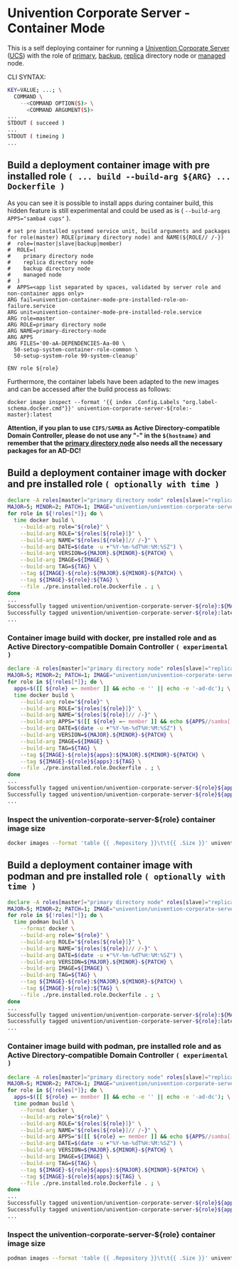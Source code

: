 # Univention Corporate Server - Container Mode

This is a self deploying container for running a [Univention Corporate Server](https://www.univention.com/products/ucs/) ([UCS](https://docs.software-univention.de/manual.html)) with the role of [primary](https://docs.software-univention.de/manual.html#domain-ldap:Primary_Directory_Node), [backup](https://docs.software-univention.de/manual.html#domain-ldap:Backup_Directory_Node), [replica](https://docs.software-univention.de/manual.html#domain-ldap:Replica_Directory_Node) directory node or [managed](https://docs.software-univention.de/manual.html#domain-ldap:Managed_Node) node.

CLI SYNTAX:
```bash
KEY=VALUE; ...; \
  COMMAND \
    --<COMMAND OPTION(S)> \
      <COMMAND ARGUMENT(S)>
...
STDOUT ( succeed )
...
STDOUT ( timeing )
...
```
## Build a deployment container image with pre installed role ```( ... build --build-arg ${ARG} ... Dockerfile )```
As you can see it is possible to install apps during container build, this hidden feature is still experimental and could be used as is ( ``` --build-arg APPS="samba4 cups" ``` ).
```
# set pre installed systemd service unit, build arguments and packages for role(master) ROLE(primary directory node) and NAME(${ROLE// /-})
#  role=(master|slave|backup|member)
#  ROLE=(
#    primary directory node
#    replica directory node
#    backup directory node
#    managed node
#  )
#  APPS=<app list separated by spaces, validated by server role and non-container apps only>
ARG fail=univention-container-mode-pre-installed-role-on-failure.service
ARG unit=univention-container-mode-pre-installed-role.service
ARG role=master
ARG ROLE=primary directory node
ARG NAME=primary-directory-node
ARG APPS
ARG FILES='00-aA-DEPENDENCIES-Aa-00 \
  50-setup-system-container-role-common \
  50-setup-system-role 99-system-cleanup'

ENV role ${role}
```
Furthermore, the container labels have been adapted to the new images and can be accessed after the build process as follows:
```
docker image inspect --format '{{ index .Config.Labels "org.label-schema.docker.cmd"}}' univention-corporate-server-${role:-master}:latest
```
**Attention, if you plan to use ```CIFS/SAMBA``` as Active Directory-compatible Domain Controller, please do not use any "-" in the ```${hostname}``` and remember that the [primary directory node](https://docs.software-univention.de/manual.html#domain-ldap:Primary_Directory_Node) also needs all the necessary packages for an AD-DC!**
## Build a deployment container image with docker and pre installed role ```( optionally with time )```
```bash
declare -A roles[master]="primary directory node" roles[slave]="replica directory node" roles[backup]="backup directory node" roles[member]="managed node"; \
MAJOR=5; MINOR=2; PATCH=1; IMAGE="univention/univention-corporate-server"; TAG="latest"; \
for role in ${!roles[*]}; do \
  time docker build \
    --build-arg role="${role}" \
    --build-arg ROLE="${roles[${role}]}" \
    --build-arg NAME="${roles[${role}]// /-}" \
    --build-arg DATE=$(date -u +"%Y-%m-%dT%H:%M:%SZ") \
    --build-arg VERSION=${MAJOR}.${MINOR}-${PATCH} \
    --build-arg IMAGE=${IMAGE} \
    --build-arg TAG=${TAG} \
    --tag ${IMAGE}-${role}:${MAJOR}.${MINOR}-${PATCH} \
    --tag ${IMAGE}-${role}:${TAG} \
    --file ./pre.installed.role.Dockerfile . ; \
done
...
Successfully tagged univention/univention-corporate-server-${role}:${MAJOR}.${MINOR}-${PATCH}
Successfully tagged univention/univention-corporate-server-${role}:latest
...
```
### Container image build with docker, pre installed role and as Active Directory-compatible Domain Controller ```( experimental )```
```bash
declare -A roles[master]="primary directory node" roles[slave]="replica directory node" roles[backup]="backup directory node" roles[member]="managed node"; \
MAJOR=5; MINOR=2; PATCH=1; IMAGE="univention/univention-corporate-server"; TAG="latest"; APPS="samba4"; \
for role in ${!roles[*]}; do \
  apps=$([[ ${role} =~ member ]] && echo -e '' || echo -e '-ad-dc'); \
  time docker build \
    --build-arg role="${role}" \
    --build-arg ROLE="${roles[${role}]}" \
    --build-arg NAME="${roles[${role}]// /-}" \
    --build-arg APPS="$([[ ${role} =~ member ]] && echo ${APPS//samba[[:digit:]]/} || echo ${APPS} )" \
    --build-arg DATE=$(date -u +"%Y-%m-%dT%H:%M:%SZ") \
    --build-arg VERSION=${MAJOR}.${MINOR}-${PATCH} \
    --build-arg IMAGE=${IMAGE} \
    --build-arg TAG=${TAG} \
    --tag ${IMAGE}-${role}${apps}:${MAJOR}.${MINOR}-${PATCH} \
    --tag ${IMAGE}-${role}${apps}:${TAG} \
    --file ./pre.installed.role.Dockerfile . ; \
done
...
Successfully tagged univention/univention-corporate-server-${role}${apps}:${MAJOR}.${MINOR}-${PATCH}
Successfully tagged univention/univention-corporate-server-${role}${apps}:latest
...
```
### Inspect the univention-corporate-server-${role} container image size
```bash
docker images --format 'table {{ .Repository }}\t\t{{ .Size }}' univention/univention-corporate-server*latest
```
## Build a deployment container image with podman and pre installed role ```( optionally with time )```
```bash
declare -A roles[master]="primary directory node" roles[slave]="replica directory node" roles[backup]="backup directory node" roles[member]="managed node"; \
MAJOR=5; MINOR=2; PATCH=1; IMAGE="univention/univention-corporate-server"; TAG="latest"; \
for role in ${!roles[*]}; do \
  time podman build \
    --format docker \
    --build-arg role="${role}" \
    --build-arg ROLE="${roles[${role}]}" \
    --build-arg NAME="${roles[${role}]// /-}" \
    --build-arg DATE=$(date -u +"%Y-%m-%dT%H:%M:%SZ") \
    --build-arg VERSION=${MAJOR}.${MINOR}-${PATCH} \
    --build-arg IMAGE=${IMAGE} \
    --build-arg TAG=${TAG} \
    --tag ${IMAGE}-${role}:${MAJOR}.${MINOR}-${PATCH} \
    --tag ${IMAGE}-${role}:${TAG} \
    --file ./pre.installed.role.Dockerfile . ; \
done
...
Successfully tagged univention/univention-corporate-server-${role}:${MAJOR}.${MINOR}-${PATCH}
Successfully tagged univention/univention-corporate-server-${role}:latest
...
```
### Container image build with podman, pre installed role and as Active Directory-compatible Domain Controller ```( experimental )```
```bash
declare -A roles[master]="primary directory node" roles[slave]="replica directory node" roles[backup]="backup directory node" roles[member]="managed node"; \
MAJOR=5; MINOR=2; PATCH=1; IMAGE="univention/univention-corporate-server"; TAG="latest"; APPS="samba4"; \
for role in ${!roles[*]}; do \
  apps=$([[ ${role} =~ member ]] && echo -e '' || echo -e '-ad-dc'); \
  time podman build \
    --format docker \
    --build-arg role="${role}" \
    --build-arg ROLE="${roles[${role}]}" \
    --build-arg NAME="${roles[${role}]// /-}" \
    --build-arg APPS="$([[ ${role} =~ member ]] && echo ${APPS//samba[[:digit:]]/} || echo ${APPS} )" \
    --build-arg DATE=$(date -u +"%Y-%m-%dT%H:%M:%SZ") \
    --build-arg VERSION=${MAJOR}.${MINOR}-${PATCH} \
    --build-arg IMAGE=${IMAGE} \
    --build-arg TAG=${TAG} \
    --tag ${IMAGE}-${role}${apps}:${MAJOR}.${MINOR}-${PATCH} \
    --tag ${IMAGE}-${role}${apps}:${TAG} \
    --file ./pre.installed.role.Dockerfile . ; \
done
...
Successfully tagged univention/univention-corporate-server-${role}${apps}:${MAJOR}.${MINOR}-${PATCH}
Successfully tagged univention/univention-corporate-server-${role}${apps}:latest
...
```
### Inspect the univention-corporate-server-${role} container image size
```bash
podman images --format 'table {{ .Repository }}\t\t{{ .Size }}' univention/univention-corporate-server*latest
```
